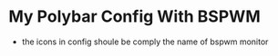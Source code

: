 # __My Polybar Config With BSPWM__
- the icons in config shoule be comply the name of bspwm monitor
